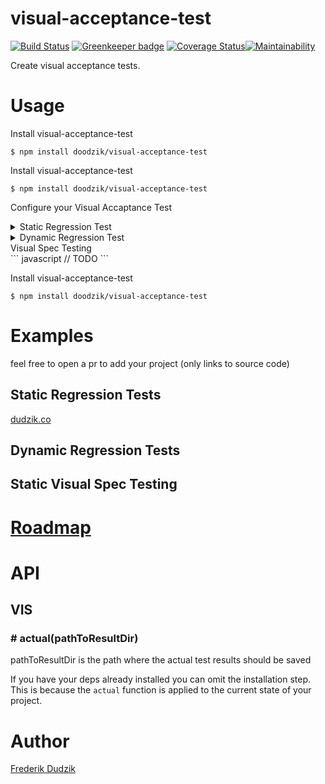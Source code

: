 # visual-acceptance-test

[![Build Status](https://travis-ci.org/doodzik/visual-acceptance-test.svg?branch=master)](https://travis-ci.org/doodzik/visual-acceptance-test) [![Greenkeeper badge](https://badges.greenkeeper.io/doodzik/visual-acceptance-test.svg)](https://greenkeeper.io/) [![Coverage Status](https://coveralls.io/repos/github/doodzik/javascript-html-tags/badge.svg?branch=master)](https://coveralls.io/github/doodzik/javascript-html-tags?branch=master)[![Maintainability](https://api.codeclimate.com/v1/badges/9cbe308f2317f1339bc6/maintainability)](https://codeclimate.com/github/doodzik/visual-acceptance-test/maintainability)

Create visual acceptance tests.

# Usage

Install visual-acceptance-test
```
$ npm install doodzik/visual-acceptance-test
```

Install visual-acceptance-test
```
$ npm install doodzik/visual-acceptance-test
```

Configure your Visual Accaptance Test
<details>
  <summary>Static Regression Test</summary>

Create a `vis.js` file in the project root
```javascript

const shell     = require('shelljs')
const path      = require('path')

const {
	VIS,
	Time,
  confirmation,
} = require('visual-acceptance-test')

const time = new Time.LastCommit(__dirname)

function build() {
	return new Promise(function(resolve, reject) {
		shell.exec('make install', function(code, stdout, stderr) {
      shell.exec('make build', function(code, stdout, stderr) {
        resolve()
      })
    })
  })
}

return new VIS(__dirname)
.static(path.resolve(__dirname, '.tmp'))
.time(time)
.dimensions([{width: 1080}, {width: 720}])
.actual(build)
.expected(build)
.compare(result => {
  return (process.env.CI) ? confirmation.cli({result}) : confirmation.browser({result})
})
.exec()
```
</details>

<details>
  <summary>Dynamic Regression Test</summary>

Create a `vis.js` file in the project root
```javascript 
const shell     = require('shelljs')
const path      = require('path')

const {
	VIS,
	Time,
  confirmation,
} = require('visual-acceptance-test')

const time = new Time.LastCommit(__dirname)

function build(pathToResultDir) {
	return new Promise(function(resolve, reject) {
		shell.exec('make install', function(code, stdout, stderr) {
      shell.exec(`VIS_DIR="${pathToResultDir}" make test`, function(code, stdout, stderr) {
        resolve()
      })
    })
  })
}

return new VIS(__dirname)
.time(time)
.dimensions([{width: 1080}, {width: 720}])
.actual(build)
.expected(build)
.compare(result => {
  return (process.env.CI) ? confirmation.cli({result}) : confirmation.browser({result})
})
.exec()
```

And then add the following helper in your tests where you want to test your website visuals.
``` javascript
// TODO
``` 
</details>

</details>
<summary>Visual Spec Testing</summary>
``` javascript
// TODO
``` 
</details>

Install visual-acceptance-test
```
$ npm install doodzik/visual-acceptance-test
```

# Examples

feel free to open a pr to add your project (only links to source code)

## Static Regression Tests
[dudzik.co](https://github.com/doodzik/dudzik.co)

## Dynamic Regression Tests
## Static Visual Spec Testing

# [Roadmap](https://github.com/doodzik/visual-acceptance-test/projects/1)

# API

## VIS
### # actual(pathToResultDir)

pathToResultDir is the path where the actual test results should be saved

If you have your deps already installed you can omit the installation step.
This is because the `actual` function is applied to the current state of your project.

# Author

[Frederik Dudzik](https://dudzik.co)

